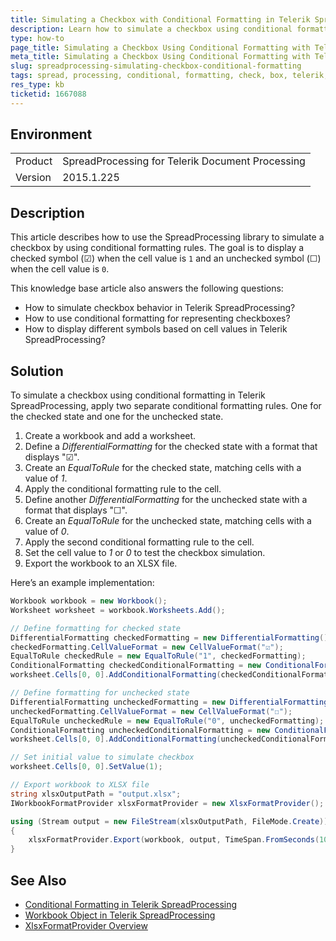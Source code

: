 ```yaml
---
title: Simulating a Checkbox with Conditional Formatting in Telerik SpreadProcessing
description: Learn how to simulate a checkbox using conditional formatting with Telerik SpreadProcessing.
type: how-to
page_title: Simulating a Checkbox Using Conditional Formatting with Telerik SpreadProcessing
meta_title: Simulating a Checkbox Using Conditional Formatting with Telerik SpreadProcessing
slug: spreadprocessing-simulating-checkbox-conditional-formatting
tags: spread, processing, conditional, formatting, check, box, telerik, document, xlsx
res_type: kb
ticketid: 1667088
---
```


## Environment

<table>
<tbody>
<tr>
<td> Product </td>
<td>
SpreadProcessing for Telerik Document Processing
</td>
</tr>
<tr>
<td> Version </td>
<td> 2015.1.225 </td>
</tr>
</tbody>
</table>

## Description

This article describes how to use the SpreadProcessing library to simulate a checkbox by using conditional formatting rules. The goal is to display a checked symbol (☑) when the cell value is `1` and an unchecked symbol (☐) when the cell value is `0`. 

This knowledge base article also answers the following questions:
- How to simulate checkbox behavior in Telerik SpreadProcessing?
- How to use conditional formatting for representing checkboxes?
- How to display different symbols based on cell values in Telerik SpreadProcessing?

## Solution

To simulate a checkbox using conditional formatting in Telerik SpreadProcessing, apply two separate conditional formatting rules. One for the checked state and one for the unchecked state.

1. Create a workbook and add a worksheet.
2. Define a *DifferentialFormatting* for the checked state with a format that displays "☑".
3. Create an *EqualToRule* for the checked state, matching cells with a value of *1*.
4. Apply the conditional formatting rule to the cell.
5. Define another *DifferentialFormatting* for the unchecked state with a format that displays "☐".
6. Create an *EqualToRule* for the unchecked state, matching cells with a value of *0*.
7. Apply the second conditional formatting rule to the cell.
8. Set the cell value to *1* or *0* to test the checkbox simulation.
9. Export the workbook to an XLSX file.

Here’s an example implementation:

```csharp
Workbook workbook = new Workbook();
Worksheet worksheet = workbook.Worksheets.Add();

// Define formatting for checked state
DifferentialFormatting checkedFormatting = new DifferentialFormatting();
checkedFormatting.CellValueFormat = new CellValueFormat("☑");
EqualToRule checkedRule = new EqualToRule("1", checkedFormatting);
ConditionalFormatting checkedConditionalFormatting = new ConditionalFormatting(checkedRule);
worksheet.Cells[0, 0].AddConditionalFormatting(checkedConditionalFormatting);

// Define formatting for unchecked state
DifferentialFormatting uncheckedFormatting = new DifferentialFormatting();
uncheckedFormatting.CellValueFormat = new CellValueFormat("☐");
EqualToRule uncheckedRule = new EqualToRule("0", uncheckedFormatting);
ConditionalFormatting uncheckedConditionalFormatting = new ConditionalFormatting(uncheckedRule);
worksheet.Cells[0, 0].AddConditionalFormatting(uncheckedConditionalFormatting);

// Set initial value to simulate checkbox
worksheet.Cells[0, 0].SetValue(1);

// Export workbook to XLSX file
string xlsxOutputPath = "output.xlsx";
IWorkbookFormatProvider xlsxFormatProvider = new XlsxFormatProvider();

using (Stream output = new FileStream(xlsxOutputPath, FileMode.Create))
{
    xlsxFormatProvider.Export(workbook, output, TimeSpan.FromSeconds(10));
}
```

## See Also

- [Conditional Formatting in Telerik SpreadProcessing](https://docs.telerik.com/devtools/document-processing/libraries/radspreadprocessing/features/conditional-formatting#conditional-formatting)
- [Workbook Object in Telerik SpreadProcessing](https://docs.telerik.com/devtools/document-processing/libraries/radspreadprocessing/features/workbooks)
- [XlsxFormatProvider Overview](https://docs.telerik.com/devtools/document-processing/libraries/radspreadprocessing/formats-and-conversion/xlsx)
